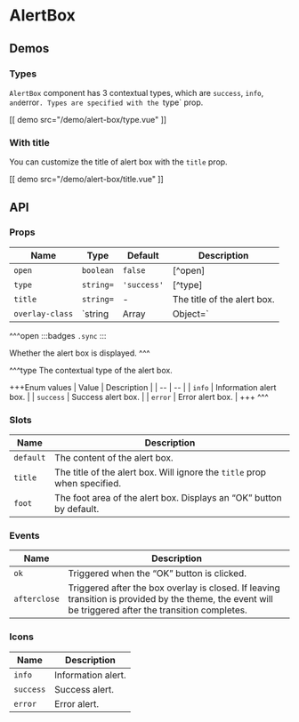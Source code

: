 # AlertBox

## Demos

### Types

`AlertBox` component has 3 contextual types, which are `success`, `info`, ` and `error`. Types are specified with the `type` prop.

[[ demo src="/demo/alert-box/type.vue" ]]

### With title

You can customize the title of alert box with the `title` prop.

[[ demo src="/demo/alert-box/title.vue" ]]

## API

### Props

| Name | Type | Default | Description |
| -- | -- | -- | -- |
| `open` | `boolean` | `false` | [^open] |
| `type` | `string=` | `'success'` | [^type] |
| `title` | `string=` | - | The title of the alert box. |
| `overlay-class` | `string|Array|Object=` | - | See the `overlay-class` prop of [`Overlay`](./overlay). |

^^^open
:::badges
`.sync`
:::

Whether the alert box is displayed.
^^^

^^^type
The contextual type of the alert box.

+++Enum values
| Value | Description |
| -- | -- |
| `info` | Information alert box. |
| `success` | Success alert box. |
| `error` | Error alert box. |
+++
^^^

### Slots

| Name | Description |
| -- | -- |
| `default` | The content of the alert box. |
| `title` | The title of the alert box. Will ignore the `title` prop when specified. |
| `foot` | The foot area of the alert box. Displays an “OK” button by default. |

### Events

| Name | Description |
| -- | -- |
| `ok` | Triggered when the “OK” button is clicked. |
| `afterclose` | Triggered after the box overlay is closed. If leaving transition is provided by the theme, the event will be triggered after the transition completes. |

### Icons

| Name | Description |
| -- | -- |
| `info` | Information alert. |
| `success` | Success alert. |
| `error` | Error alert. |

